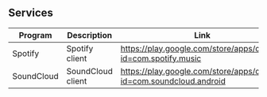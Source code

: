 ## Services

| Program | Description | Link | Plugins | Comment |
| --- | --- | --- | --- | --- |
| Spotify | Spotify client | https://play.google.com/store/apps/details?id=com.spotify.music |
| SoundCloud | SoundCloud client | https://play.google.com/store/apps/details?id=com.soundcloud.android |

